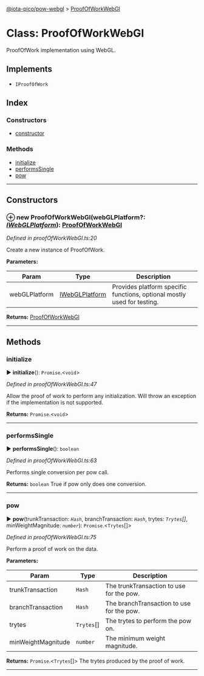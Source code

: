 [@iota-pico/pow-webgl](../README.md) > [ProofOfWorkWebGl](../classes/proofofworkwebgl.md)



# Class: ProofOfWorkWebGl


ProofOfWork implementation using WebGL.

## Implements

* `IProofOfWork`

## Index

### Constructors

* [constructor](proofofworkwebgl.md#constructor)


### Methods

* [initialize](proofofworkwebgl.md#initialize)
* [performsSingle](proofofworkwebgl.md#performssingle)
* [pow](proofofworkwebgl.md#pow)



---
## Constructors
<a id="constructor"></a>


### ⊕ **new ProofOfWorkWebGl**(webGLPlatform?: *[IWebGLPlatform](../interfaces/iwebglplatform.md)*): [ProofOfWorkWebGl](proofofworkwebgl.md)


*Defined in proofOfWorkWebGl.ts:20*



Create a new instance of ProofOfWork.


**Parameters:**

| Param | Type | Description |
| ------ | ------ | ------ |
| webGLPlatform | [IWebGLPlatform](../interfaces/iwebglplatform.md)   |  Provides platform specific functions, optional mostly used for testing. |





**Returns:** [ProofOfWorkWebGl](proofofworkwebgl.md)

---


## Methods
<a id="initialize"></a>

###  initialize

► **initialize**(): `Promise`.<`void`>



*Defined in proofOfWorkWebGl.ts:47*



Allow the proof of work to perform any initialization. Will throw an exception if the implementation is not supported.




**Returns:** `Promise`.<`void`>





___

<a id="performssingle"></a>

###  performsSingle

► **performsSingle**(): `boolean`



*Defined in proofOfWorkWebGl.ts:63*



Performs single conversion per pow call.




**Returns:** `boolean`
True if pow only does one conversion.






___

<a id="pow"></a>

###  pow

► **pow**(trunkTransaction: *`Hash`*, branchTransaction: *`Hash`*, trytes: *`Trytes`[]*, minWeightMagnitude: *`number`*): `Promise`.<`Trytes`[]>



*Defined in proofOfWorkWebGl.ts:75*



Perform a proof of work on the data.


**Parameters:**

| Param | Type | Description |
| ------ | ------ | ------ |
| trunkTransaction | `Hash`   |  The trunkTransaction to use for the pow. |
| branchTransaction | `Hash`   |  The branchTransaction to use for the pow. |
| trytes | `Trytes`[]   |  The trytes to perform the pow on. |
| minWeightMagnitude | `number`   |  The minimum weight magnitude. |





**Returns:** `Promise`.<`Trytes`[]>
The trytes produced by the proof of work.






___


